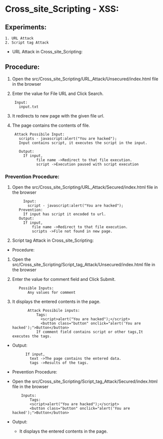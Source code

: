 # Cross_site_Scripting - XSS:
	
## Experiments:

    1. URL Attack
    2. Script tag Attack


* URL Attack in Cross_site_Scripting:

## Procedure:
  
1. Open the src/Cross_site_Scripting/URL_Attack/Unsecured/index.html file in the browser
2. Enter the value for File URL and Click Search.

        Input:
          input.txt

3. It redirects to new page with the given file url.
4. The page contains the contents of file.
  
        Attack Possibile Input:
          scripts - javascript:alert("You are hacked");
          Input contains script, it executes the script in the input.

          Output:
            If input,
                  file name ->Redirect to that file execution.
                  script ->Execution paused with script execution

### Prevention Procedure:

1. Open the src/Cross_site_Scripting/URL_Attack/Secured/index.html file in the browser
   
            Input:
              script - javascript:alert("You are hacked");
          Prevention:  
            If input has script it encoded to url.
          Output:
            If input,
                file name ->Redirect to that file execution.
                scripts ->File not found in new page.


2. Script tag Attack in Cross_site_Scripting:

* Procedure:
  
1. Open the src/Cross_site_Scripting/Script_tag_Attack/Unsecured/index.html file in the browser
2. Enter the value for comment field and Click Submit.

          Possible Inputs:
              Any values for comment

3. It displays the entered contents in the page.

              Attack Possibile inputs:
                  Tags:
                    <script>alert("You are hacked");</script>
                    <button class="button" onclick="alert('You are hacked');">Button</button>
                  If comment field contains script or other tags,It executes the tags.

* Output:

            If input,
              text ->The page contains the entered data.
              tags ->Results of the tags.

* Prevention Procedure:
* Open the src/Cross_site_Scripting/Script_tag_Attack/Secured/index.html file in the browser

          Inputs:
              Tags:
              <script>alert("You are hacked");</script>
              <button class="button" onclick="alert('You are hacked');">Button</button>

* Output:
   - It displays the entered contents in the page.

